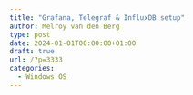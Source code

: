 ```yaml
---
title: "Grafana, Telegraf & InfluxDB setup"
author: Melroy van den Berg
type: post
date: 2024-01-01T00:00:00+01:00
draft: true
url: /?p=3333
categories:
  - Windows OS
---
```

